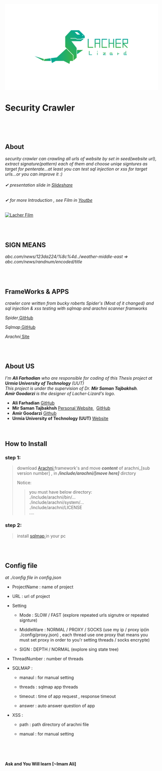 ![](./img/Lacher_Lizard_Logo.png)

  

# Security Crawler

 <br  /><br  /><br  /> 

## About

_security crawler can crawling all urls of website by set in seed(website url), extract signature(pattern) each of them and choose uniqe signtures as target for penterate...at least you can test sql injection or xss for target urls...or you can improve it :)_

###### ✔ presentation slide in [ Slideshare ](https://www.slideshare.net/alifarhadian2/lacher-lizard)
###### ✔ for more Introduction , see Film in [ Youtbe ](https://www.youtube.com/watch?v=yYpAaOyJ2K0&t=9s)

[![Lacher Film](./img/Lacher_Lizard_Logo_youtube.png=300x300)](https://www.youtube.com/watch?v=yYpAaOyJ2K0&t=9s)

  
<br  /><br  />
## SIGN MEANS

_abc.com/news/123da224/%8c%4d../weather-middle-east => abc.com/news/randnum/encoded/title_

  
<br  /><br  />
## FrameWorks & APPS

_crawler core written from bucky roberts Spider's (Most of it changed) and sql injection & xss testing with sqlmap and arachni scanner framworks_<br  />

  

_Spider_[ GitHub ](https://github.com/buckyroberts/Spider)<br  />

_Sqlmap_[ GitHub ](http://sqlmap.org/)<br  />

_Arachni_[ Site ](https://www.arachni-scanner.com/)<br />

  
  
<br  /><br  />
## About US

*I'm **Ali Farhadian** who are responsible for coding of this Thesis project at **Urmia University of Technology** (UUT)_<br />
This project is under the supervision of Dr. **Mir Saman Tajbakhsh**._<br />
**Amir Goodarzi** is the designer of Lacher-Lizard's logo.*

* **Ali Farhadian** [ GitHub ](https://github.com/alifrd)<br />
* **Mir Saman Tajbakhsh** [ Personal Website ](https://mstajbakhsh.ir/) &nbsp;      [ GitHub ](https://github.com/mirsamantajbakhsh)<br />
* **Amir Goodarzi** [ Github ](https://github.com/AmirGoodarzi)<br />
* **Urmia University of Technology (UUT)** [ Website ](http://uut.ac.ir/)<br />
<br  /><br  />
## How to Install

### step 1:
>download [ Arachni ](https://www.arachni-scanner.com/download/) framework's and move ***content*** of arachni_[sub version number] , in  ***/include/arachni/[move  here]*** dirctory
>
>Notice:
>>	you must have below directory:<br  />
	./include/arachni/bin/...<br  />
	./include/arachni/system/...<br  />
	./include/arachni/LICENSE<br  />
	....<br  />
	
### step 2:
>install [ sqlmap ](http://sqlmap.org/) in your pc

  
<br  /><br  />
## Config file

_at ./config file in config.json_<br  />

* ProjectName : name of project<br  />

* URL : url of project<br  />

* Setting<br  />

	* Mode : SLOW / FAST (explore repeated urls signutre or repeated signture)<br  />

	* MiddleWare : NORMAL / PROXY / SOCKS (use my ip / proxy ip(in ./config/proxy.json) , each thread use one proxy that means you must set proxy in order to you'r setting threads / socks encrypte)<br  />

	* SIGN : DEPTH / NORMAL (explore sing state tree)<br  />

* ThreadNumber : number of threads<br  />

* SQLMAP : <br  />

	* manaul : for manual setting<br  />

	* threads : sqlmap app threads<br  />

	* timeout : time of app request , response timeout<br  />

	* answer : auto answer question of app<br  />

* XSS :<br  />

	* path : path directory of arachni file<br  />

	* manual : for manual setting<br  />
    
<br  /><br  /><br  /><br  />
**Ask and You Will learn [~Imam Ali]**
